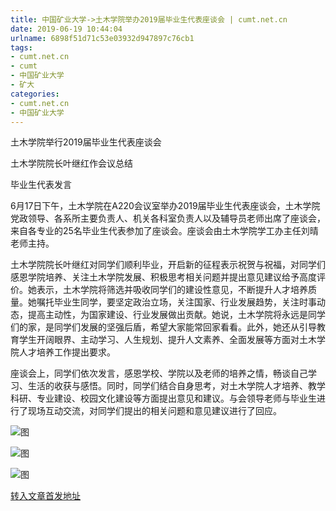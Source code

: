 ```yaml
---
title: 中国矿业大学->土木学院举办2019届毕业生代表座谈会 | cumt.net.cn
date: 2019-06-19 10:44:04
urlname: 6898f51d71c53e03932d947897c76cb1
tags: 
- cumt.net.cn
- cumt
- 中国矿业大学
- 矿大
categories:
- cumt.net.cn
- 中国矿业大学
---
```



土木学院举行2019届毕业生代表座谈会

土木学院院长叶继红作会议总结

毕业生代表发言

6月17日下午，土木学院在A220会议室举办2019届毕业生代表座谈会，土木学院党政领导、各系所主要负责人、机关各科室负责人以及辅导员老师出席了座谈会，来自各专业的25名毕业生代表参加了座谈会。座谈会由土木学院学工办主任刘晴老师主持。

土木学院院长叶继红对同学们顺利毕业，开启新的征程表示祝贺与祝福，对同学们感恩学院培养、关注土木学院发展、积极思考相关问题并提出意见建议给予高度评价。她表示，土木学院将筛选并吸收同学们的建设性意见，不断提升人才培养质量。她嘱托毕业生同学，要坚定政治立场，关注国家、行业发展趋势，关注时事动态，提高主动性，为国家建设、行业发展做出贡献。她说，土木学院将永远是同学们的家，是同学们发展的坚强后盾，希望大家能常回家看看。此外，她还从引导教育学生开阔眼界、主动学习、人生规划、提升人文素养、全面发展等方面对土木学院人才培养工作提出要求。

座谈会上，同学们依次发言，感恩学校、学院以及老师的培养之情，畅谈自己学习、生活的收获与感悟。同时，同学们结合自身思考，对土木学院人才培养、教学科研、专业建设、校园文化建设等方面提出意见和建议。与会领导老师与毕业生进行了现场互动交流，对同学们提出的相关问题和意见建议进行了回应。



![图](http://xwzx.cumt.edu.cn/_upload/article/images/ea/fb/6eeb840f43299cd609a6a7069c23/d3990acc-2b47-469e-a899-0f7a0269ff2d.jpg)

![图](http://xwzx.cumt.edu.cn/_upload/article/images/ea/fb/6eeb840f43299cd609a6a7069c23/e673f882-3e86-48a7-8f26-c5d5d137a49e.jpg)

![图](http://xwzx.cumt.edu.cn/_upload/article/images/ea/fb/6eeb840f43299cd609a6a7069c23/ae3d67d2-9b20-426b-80ea-7905c2bc9845.jpg)

[转入文章首发地址](http://xwzx.cumt.edu.cn/16/52/c523a530002/page.htm)